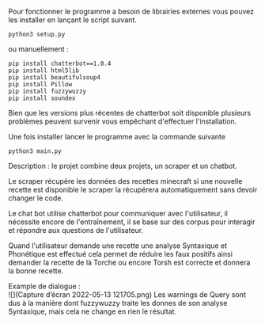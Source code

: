 Pour fonctionner le programme a besoin de librairies externes vous pouvez les installer en lançant le script suivant.

    python3 setup.py

ou manuellement :

    pip install chatterbot==1.0.4
    pip install html5lib
    pip install beautifulsoup4
    pip install Pillow
    pip install fuzzywuzzy
    pip install soundex

Bien que les versions plus récentes de chatterbot soit disponible plusieurs problèmes peuvent survenir vous empêchant d'effectuer l'installation.

Une fois installer lancer le programme avec la commande suivante

    python3 main.py

Description :
le projet combine deux projets, un scraper et un chatbot.

Le scraper récupère les données des recettes minecraft si une nouvelle recette est disponible le scraper la récupérera automatiquement sans devoir changer le code.

Le chat bot utilise chatterbot pour communiquer avec l'utilisateur, il nécessite encore de l'entraînement, il se base sur des corpus pour interagir et répondre aux questions de l'utilisateur.

Quand l'utilisateur demande une recette une analyse Syntaxique et Phonétique est effectué cela permet de réduire les faux positifs ainsi demander la recette de là
Torche ou encore Torsh est correcte et donnera la bonne recette.

Example de dialogue :  
![](Capture d’écran 2022-05-13 121705.png)
Les warnings de Query sont dus à la manière dont fuzzywuzzy traite les donnes de son analyse Syntaxique, mais cela ne change en rien le résultat.
